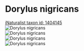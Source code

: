 
Dorylus nigricans
=================
  
[iNaturalist taxon id: 1404145](https://www.inaturalist.org/taxa/1404145)  
![Dorylus nigricans](https://inaturalist-open-data.s3.amazonaws.com/photos/57477214/medium.jpeg)  
![Dorylus nigricans](https://inaturalist-open-data.s3.amazonaws.com/photos/57477219/medium.jpeg)  
![Dorylus nigricans](https://inaturalist-open-data.s3.amazonaws.com/photos/57477226/medium.jpeg)  
![Dorylus nigricans](https://inaturalist-open-data.s3.amazonaws.com/photos/57477241/medium.jpeg)